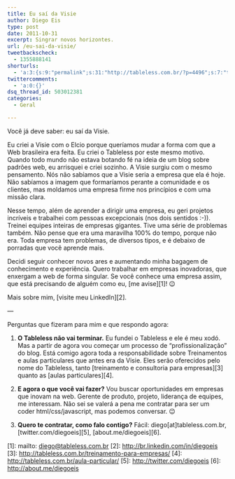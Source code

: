 ```yaml
---
title: Eu saí da Visie
author: Diego Eis
type: post
date: 2011-10-31
excerpt: Singrar novos horizontes.
url: /eu-sai-da-visie/
tweetbackscheck:
  - 1355888141
shorturls:
  - 'a:3:{s:9:"permalink";s:31:"http://tableless.com.br/?p=4496";s:7:"tinyurl";s:26:"http://tinyurl.com/6k92lw5";s:4:"isgd";s:19:"http://is.gd/McMVjn";}'
twittercomments:
  - 'a:0:{}'
dsq_thread_id: 503012381
categories:
  - Geral

---
```

Você já deve saber: eu saí da Visie.

Eu criei a Visie com o Elcio porque queríamos mudar a forma com que a Web brasileira era feita. Eu criei o Tableless por este mesmo motivo. Quando todo mundo não estava botando fé na ideia de um blog sobre padrões web, eu arrisquei e criei sozinho. A Visie surgiu com o mesmo pensamento. Nós não sabíamos que a Visie seria a empresa que ela é hoje. Não sabíamos a imagem que formaríamos perante a comunidade e os clientes, mas moldamos uma empresa firme nos princípios e com uma missão clara.

Nesse tempo, além de aprender a dirigir uma empresa, eu geri projetos incríveis e trabalhei com pessoas excepcionais (nos dois sentidos :-)). Treinei equipes inteiras de empresas gigantes. Tive uma série de problemas também. Não pense que era uma maravilha 100% do tempo, porque não era. Toda empresa tem problemas, de diversos tipos, e é debaixo de porradas que você aprende mais. 

Decidi seguir conhecer novos ares e aumentando minha bagagem de conhecimento e experiência. Quero trabalhar em empresas inovadoras, que enxergam a web de forma singular. Se você conhece uma empresa assim, que está precisando de alguém como eu, [me avise][1]! 😉

Mais sobre mim, [visite meu LinkedIn][2].

&#8212;

Perguntas que fizeram para mim e que respondo agora:
  
1. **O Tableless não vai terminar.** Eu fundei o Tableless e ele é meu xodó. Mas a partir de agora vou começar um processo de &#8220;profissionalização&#8221; do blog. Está comigo agora toda a responsabilidade sobre Treinamentos e aulas particulares que antes era da Visie. Eles serão oferecidos pelo nome do Tableless, tanto [treinamento e consultoria para empresas][3] quanto as [aulas particulares][4].

2. **E agora o que você vai fazer?** Vou buscar oportunidades em empresas que inovam na web. Gerente de produto, projeto, liderança de equipes, me interessam. Não sei se valerá a pena me contratar para ser um coder html/css/javascript, mas podemos conversar. 😉

3. **Quero te contratar, como falo contigo?** Fácil: diego[at]tableless.com.br, [twitter.com/diegoeis][5], [about.me/diegoeis][6].

 [1]: mailto: diego@tableless.com.br
 [2]: http://br.linkedin.com/in/diegoeis
 [3]: http://tableless.com.br/treinamento-para-empresas/
 [4]: http://tableless.com.br/aula-particular/
 [5]: http://twitter.com/diegoeis
 [6]: http://about.me/diegoeis